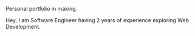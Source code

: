 Personal portfolio in making.

Hey, I am Software Engineer having 2 years of experience exploring Web Development.
